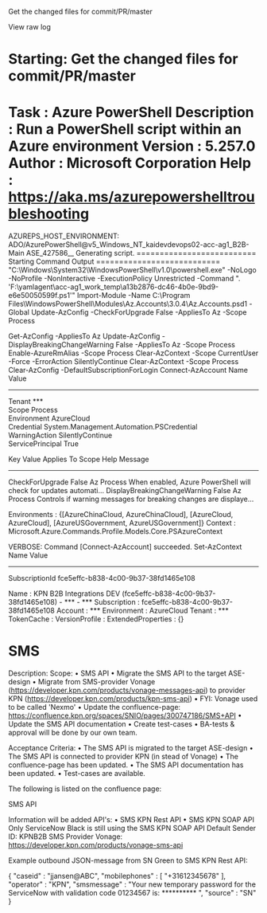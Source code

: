Get the changed files for commit/PR/master

View raw log

Starting: Get the changed files for commit/PR/master
==============================================================================
Task         : Azure PowerShell
Description  : Run a PowerShell script within an Azure environment
Version      : 5.257.0
Author       : Microsoft Corporation
Help         : https://aka.ms/azurepowershelltroubleshooting
==============================================================================
AZUREPS_HOST_ENVIRONMENT: ADO/AzurePowerShell@v5_Windows_NT_kaidevdevops02-acc-ag1_B2B-Main ASE_427586__
Generating script.
========================== Starting Command Output ===========================
"C:\Windows\System32\WindowsPowerShell\v1.0\powershell.exe" -NoLogo -NoProfile -NonInteractive -ExecutionPolicy Unrestricted -Command ". 'F:\yamlagent\acc-ag1\_work\_temp\a13b2876-dc46-4b0e-9bd9-e6e50050599f.ps1'"
Import-Module -Name C:\Program Files\WindowsPowerShell\Modules\Az.Accounts\3.0.4\Az.Accounts.psd1 -Global
Update-AzConfig -CheckForUpgrade False -AppliesTo Az -Scope Process

Get-AzConfig -AppliesTo Az
Update-AzConfig -DisplayBreakingChangeWarning False -AppliesTo Az -Scope Process
Enable-AzureRmAlias -Scope Process
Clear-AzContext -Scope CurrentUser -Force -ErrorAction SilentlyContinue
Clear-AzContext -Scope Process
Clear-AzConfig -DefaultSubscriptionForLogin
Connect-AzAccount 
Name                           Value                                                                                   
----                           -----                                                                                   
Tenant                         ***                                                    
Scope                          Process                                                                                 
Environment                    AzureCloud                                                                              
Credential                     System.Management.Automation.PSCredential                                               
WarningAction                  SilentlyContinue                                                                        
ServicePrincipal               True                                                                                    



Key                          Value Applies To Scope   Help Message                                                     
---                          ----- ---------- -----   ------------                                                     
CheckForUpgrade              False Az         Process When enabled, Azure PowerShell will check for updates automati...
DisplayBreakingChangeWarning False Az         Process Controls if warning messages for breaking changes are displaye...

Environments : {[AzureChinaCloud, AzureChinaCloud], [AzureCloud, AzureCloud], [AzureUSGovernment, AzureUSGovernment]}
Context      : Microsoft.Azure.Commands.Profile.Models.Core.PSAzureContext

VERBOSE: Command [Connect-AzAccount] succeeded.
Set-AzContext 
Name                           Value                                                                                   
----                           -----                                                                                   
SubscriptionId                 fce5effc-b838-4c00-9b37-38fd1465e108                                                    




Name               : KPN B2B Integrations DEV (fce5effc-b838-4c00-9b37-38fd1465e108) - 
                     *** - ***
Subscription       : fce5effc-b838-4c00-9b37-38fd1465e108
Account            : ***
Environment        : AzureCloud
Tenant             : ***
TokenCache         : 
VersionProfile     : 
ExtendedProperties : {}



# SMS
Description:
Scope:
•	SMS API
•	Migrate the SMS API to the target ASE-design
•	Migrate from SMS-provider Vonage (https://developer.kpn.com/products/vonage-messages-api) to provider KPN (https://developer.kpn.com/products/kpn-sms-api)
•	FYI: Vonage used to be called 'Nexmo'
•	Update the confluence-page: https://confluence.kpn.org/spaces/SNIO/pages/300747186/SMS+API
•	Update the SMS API documentation
•	Create test-cases
•	BA-tests & approval will be done by our own team.

Acceptance Criteria:
•	The SMS API is migrated to the target ASE-design
•	The SMS API is connected to provider KPN (in stead of Vonage)
•	The confluence-page has been updated.
•	The SMS API documentation has been updated.
•	Test-cases are available.










The following is listed on the confluence page:

SMS API

Information will be added
API's:
•	SMS KPN Rest API
•	SMS KPN SOAP API
Only ServiceNow Black is still using the SMS KPN SOAP API
Default Sender ID: KPNB2B
SMS Provider Vonage: https://developer.kpn.com/products/vonage-sms-api

Example outbound JSON-message from SN Green to SMS KPN Rest API:

{
  "caseid" : "jjansen@ABC",
  "mobilephones" : [ "+31612345678" ],
  "operator" : "KPN",
  "smsmessage" : "Your new temporary password for the ServiceNow with validation code 01234567 is: ********** ",
  "source" : "SN"
}

